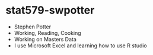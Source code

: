 # stat579-swpotter
- Stephen Potter
- Working, Reading, Cooking
- Working on Masters Data
- I use Microsoft Excel and learning how to use R studio
